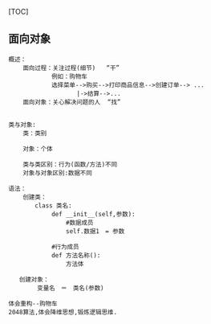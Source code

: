 [TOC]
## 面向对象
    概述：
        面向过程：关注过程(细节)   “干”
                例如：购物车
                选择菜单-->购买-->打印商品信息-->创建订单--> ...
                       |->结算-->...
        面向对象：关心解决问题的人  “找”


    类与对象:
        类：类别

        对象：个体

        类与类区别：行为(函数/方法)不同
        对象与对象区别:数据不同

    语法：
        创建类：
        　　class 类名:
                def __init__(self,参数):
                    #数据成员
                    self.数据1　= 参数

                #行为成员
                def 方法名称():
                    方法体

       创建对象：
            变量名　＝　类名(参数)

    体会重构--购物车
    2048算法,体会降维思想,锻炼逻辑思维.


